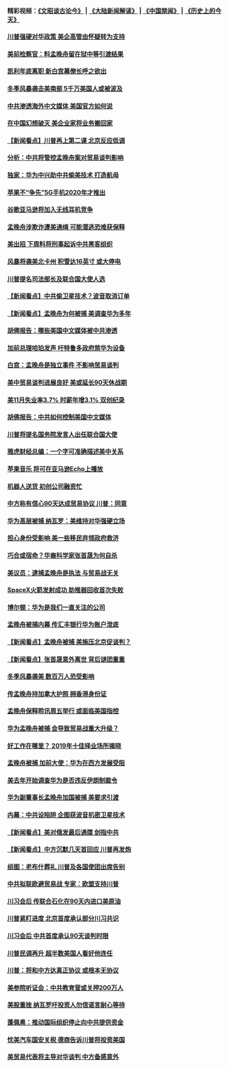 #### 精彩视频：[《文昭谈古论今》](https://github.com/gfw-breaker/wenzhao/blob/master/README.md?t=12090331) | [《大陆新闻解读》](https://github.com/gfw-breaker/ntdtv-comedy/blob/master/README.md?t=12090331) | [《中国禁闻》](https://github.com/gfw-breaker/ntdtv-news/blob/master/README.md?t=12090331) | [《历史上的今天》](https://github.com/gfw-breaker/today-in-history/blob/master/README.md?t=12090331) 

#### [川普强硬对华政策 美企高管由怀疑转为支持](../pages/nsc412/n10899481.md?t=12090331) 

#### [美前检察官：料孟晚舟留在狱中等引渡结果](../pages/nsc412/n10899248.md?t=12090331) 

#### [凯利年底离职  新白宫幕僚长呼之欲出](../pages/nsc412/n10899433.md?t=12090331) 

#### [冬季风暴袭击美南部 5千万美国人或被波及](../pages/nsc412/n10899143.md?t=12090331) 

#### [中共渗透海外中文媒体 美国官方如何说](../pages/nsc412/n10893253.md?t=12090331) 

#### [在中国幻想破灭 美企业家将业务搬回家](../pages/nsc412/n10899238.md?t=12090331) 

#### [【新闻看点】川普再上第二课 北京反应低调](../pages/nsc412/n10899200.md?t=12090331) 

#### [分析：中共将管控孟晚舟案对贸易谈判影响](../pages/nsc412/n10899115.md?t=12090331) 

#### [独家：华为中兴助中共偷美技术 打造航母](../pages/nsc412/n10899158.md?t=12090331) 

#### [苹果不“争先”5G手机2020年才推出](../pages/nsc412/n10898579.md?t=12090331) 

#### [谷歌亚马逊将加入无线耳机竞争](../pages/nsc412/n10898571.md?t=12090331) 

#### [孟晚舟涉欺诈遭美通缉 可能潜逃恐难获保释](../pages/nsc412/n10898102.md?t=12090331) 

#### [美出招  下周料将刑事起诉中共黑客组织](../pages/nsc412/n10898123.md?t=12090331) 

#### [风暴将袭美北卡州 积雪达16英寸 或大停电](../pages/nsc412/n10898065.md?t=12090331) 

#### [川普提名司法部长及联合国大使人选](../pages/nsc412/n10897945.md?t=12090331) 

#### [【新闻看点】中共偷卫星技术？波音取消订单](../pages/nsc412/n10897878.md?t=12090331) 

#### [【新闻看点】孟晚舟为何被捕 美调查华为多年](../pages/nsc412/n10897596.md?t=12090331) 

#### [胡佛报告：哪些美国中文媒体被中共渗透](../pages/nsc412/n10896480.md?t=12090331) 

#### [加前总理哈珀发声 吁特鲁多政府禁华为设备](../pages/nsc412/n10898039.md?t=12090331) 

#### [白宫：孟晚舟是独立事件 不影响贸易谈判](../pages/nsc412/n10897915.md?t=12090331) 

#### [美中贸易谈判进展良好 美或延长90天休战期](../pages/nsc412/n10897855.md?t=12090331) 

#### [美11月失业率3.7% 时薪年增3.1% 双创纪录](../pages/nsc412/n10897528.md?t=12090331) 

#### [胡佛报告：中共如何控制美国中文媒体](../pages/nsc412/n10896358.md?t=12090331) 

#### [川普将提名国务院发言人出任联合国大使](../pages/nsc412/n10896834.md?t=12090331) 

#### [雅虎财经总编：一个字可准确描述美中关系](../pages/nsc412/n10896917.md?t=12090331) 

#### [苹果音乐 将可在亚马逊Echo上播放](../pages/nsc412/n10896675.md?t=12090331) 

#### [机器人送货 初创公司融资忙](../pages/nsc412/n10896659.md?t=12090331) 

#### [中方称有信心90天达成贸易协议 川普：同意](../pages/nsc412/n10896579.md?t=12090331) 

#### [华为高层被捕 纳瓦罗：美维持对华强硬立场](../pages/nsc412/n10896049.md?t=12090331) 

#### [担心身份受影响 美一些移民弃领政府救济](../pages/nsc412/n10895898.md?t=12090331) 

#### [巧合或宿命？华裔科学家张首晟为何自杀](../pages/nsc412/n10895275.md?t=12090331) 

#### [美议员：逮捕孟晚舟是执法 与贸易战无关](../pages/nsc412/n10895851.md?t=12090331) 

#### [SpaceX火箭发射成功 助推器回收首次失败](../pages/nsc412/n10895996.md?t=12090331) 

#### [博尔顿：华为是我们一直关注的公司](../pages/nsc412/n10895818.md?t=12090331) 

#### [孟晚舟被捕内幕  传汇丰银行华为账户泄底](../pages/nsc412/n10895828.md?t=12090331) 

#### [【新闻看点】孟晚舟被捕 美施压北京促谈判？](../pages/nsc412/n10895382.md?t=12090331) 

#### [【新闻看点】张首晟意外离世 背后谜团重重](../pages/nsc412/n10895539.md?t=12090331) 

#### [冬季风暴袭美 数百万人恐受影响](../pages/nsc412/n10895683.md?t=12090331) 

#### [传孟晚舟持加拿大护照 拥香港身份证](../pages/nsc412/n10895690.md?t=12090331) 

#### [孟晚舟保释聆讯周五举行 或面临美国指控](../pages/nsc412/n10895440.md?t=12090331) 

#### [华为孟晚舟被捕 会导致贸易战重大升级？](../pages/nsc412/n10895349.md?t=12090331) 

#### [好工作在哪里？ 2019年十佳择业场所揭晓](../pages/nsc412/n10893916.md?t=12090331) 

#### [孟晚舟被捕 加前大使：华为在西方发展受阻](../pages/nsc412/n10894033.md?t=12090331) 

#### [美去年开始调查华为是否违反伊朗制裁令](../pages/nsc412/n10335920.md?t=12090331) 

#### [华为副董事长孟晚舟加国被捕 美要求引渡](../pages/nsc412/n10893616.md?t=12090331) 

#### [内幕：中共设陷阱 企图获波音机密卫星技术](../pages/nsc412/n10893761.md?t=12090331) 

#### [【新闻看点】美对俄发最后通牒 剑指中共](../pages/nsc412/n10893354.md?t=12090331) 

#### [【新闻看点】中方沉默几天首回应 川普再发炮](../pages/nsc412/n10893156.md?t=12090331) 

#### [组图：老布什葬礼 川普及各国使团出席告别](../pages/nsc412/n10892998.md?t=12090331) 

#### [中共拟联欧避贸易战 专家：欧盟支持川普](../pages/nsc412/n10893281.md?t=12090331) 

#### [川习会后 传联合石化在90天内进口美原油](../pages/nsc412/n10893241.md?t=12090331) 

#### [川普紧盯进度 北京首度承认部分川习共识](../pages/nsc412/n10893089.md?t=12090331) 

#### [川习会后 中共首度承认90天谈判时限](../pages/nsc412/n10891819.md?t=12090331) 

#### [川普民调再升 超半数美国人看好他连任](../pages/nsc412/n10891749.md?t=12090331) 

#### [川普：将和中方达真正协议 或根本无协议](../pages/nsc412/n10891907.md?t=12090331) 

#### [美参院听证会：中共教育营或关押200万人](../pages/nsc412/n10891133.md?t=12090331) 

#### [美股重挫 纳瓦罗吁投资人勿信谣言耐心等待](../pages/nsc412/n10891563.md?t=12090331) 

#### [蓬佩奥：推动国际组织停止向中共提供资金](../pages/nsc412/n10891425.md?t=12090331) 

#### [忧美汽车国安关税 德商告诉川普将投资美国](../pages/nsc412/n10891443.md?t=12090331) 

#### [美贸易代表将主导对华谈判 中方备感意外](../pages/nsc412/n10891328.md?t=12090331) 

